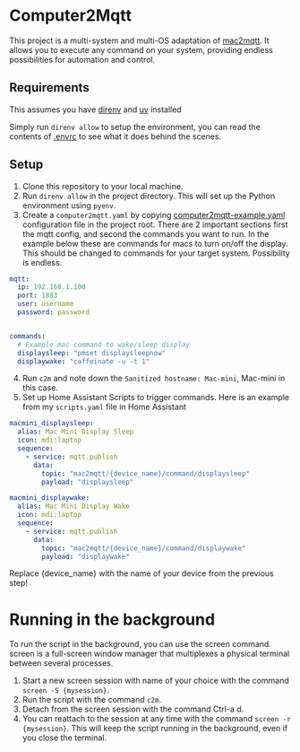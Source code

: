 # Computer2Mqtt

This project is a multi-system and multi-OS adaptation of [mac2mqtt](https://github.com/bessarabov/mac2mqtt). It allows you to execute any command on your system, providing endless possibilities for automation and control.


## Requirements

This assumes you have [direnv](https://direnv.net/) and [uv](https://github.com/astral-sh/uv) installed

Simply run `direnv allow` to setup the environment, you can read the contents of [.envrc](.envrc) to see what it does behind the scenes.


## Setup

1. Clone this repository to your local machine.
2. Run `direnv allow` in the project directory. This will set up the Python environment using `pyenv`.
3. Create a `computer2mqtt.yaml` by copying [computer2mqtt-example.yaml](computer2mqtt-example.yaml) configuration file in the project root.
There are 2 important sections first the mqtt config, and second the commands you want to run.
In the example below these are commands for macs to turn on/off the display. This should be changed to commands for your target system. Possibility is endless.

```yaml
mqtt:
  ip: 192.168.1.100
  port: 1883
  user: username
  password: password


commands:
  # Example mac command to wake/sleep display
  displaysleep: "pmset displaysleepnow"
  displaywake: "caffeinate -u -t 1"
```

4. Run `c2m` and note down the `Sanitized hostname: Mac-mini`, Mac-mini in this case.
5. Set up Home Assistant Scripts to trigger commands. Here is an example from my `scripts.yaml` file in Home Assistant

```yaml
macmini_displaysleep:
  alias: Mac Mini Display Sleep
  icon: mdi:laptop
  sequence:
    - service: mqtt.publish
      data:
        topic: "mac2mqtt/{device_name}/command/displaysleep"
        payload: "displaysleep"

macmini_displaywake:
  alias: Mac Mini Display Wake
  icon: mdi:laptop
  sequence:
    - service: mqtt.publish
      data:
        topic: "mac2mqtt/{device_name}/command/displaywake"
        payload: "displaywake"
```
Replace {device_name} with the name of your device from the previous step!

# Running in the background

To run the script in the background, you can use the screen command. screen is a full-screen window manager that multiplexes a physical terminal between several processes.

1. Start a new screen session with name of your choice with the command `screen -S {mysession}`.
1. Run the script with the command `c2m`.
1. Detach from the screen session with the command Ctrl-a d.
1. You can reattach to the session at any time with the command `screen -r {mysession}`. This will keep the script running in the background, even if you close the terminal.
